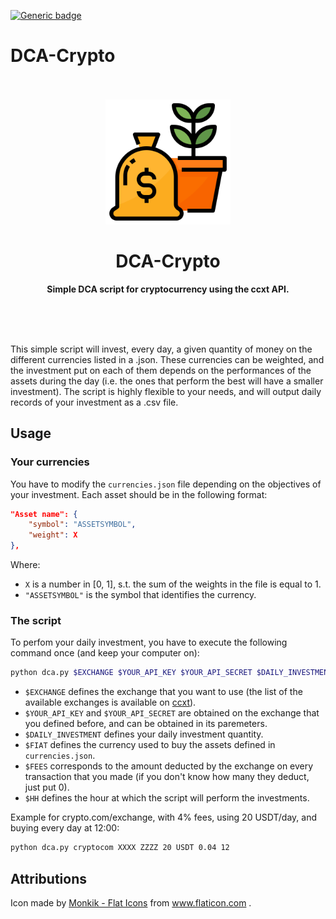 [![Generic badge](https://img.shields.io/badge/license-Unlicense-green.svg)](https://shields.io/)

# DCA-Crypto

<div align="center">
	<br>
	<br>
	<img src="res/icon.png" width="200" height="200">
	<h1>DCA-Crypto</h1>
	<p>
    <b>Simple DCA script for cryptocurrency using the ccxt API.</b>
	</p>
	<br>
	<br>
	<br>
</div>

This simple script will invest, every day, a given quantity of money on the 
different currencies listed in a .json. These currencies 
can be weighted, and the investment put on each of them depends
on the performances of the assets during the day (i.e. the ones that perform the
best will have a smaller investment). 
The script is highly flexible to your needs, and will output daily 
records of your investment as a .csv file.

## Usage

### Your currencies

You have to modify the `currencies.json` file depending on
the objectives of your investment.
Each asset should be in the following format:

```json
"Asset name": {
    "symbol": "ASSETSYMBOL",
    "weight": X
},
```

Where:
- `X` is a number in [0, 1], s.t. the sum of the weights
  in the file is equal to 1.
- `"ASSETSYMBOL"` is the symbol that identifies the currency.


### The script

To perfom your daily investment, you have to execute the following
command once (and keep your computer on):

```bash
python dca.py $EXCHANGE $YOUR_API_KEY $YOUR_API_SECRET $DAILY_INVESTMENT $FIAT $FEES $HH
```

- `$EXCHANGE` defines the exchange that you want to use
  (the list of the available exchanges is available on 
  [ccxt](https://github.com/ccxt/ccxt)).
- `$YOUR_API_KEY` and `$YOUR_API_SECRET` are obtained on
  the exchange that you defined before, and can be obtained
  in its paremeters. 
- `$DAILY_INVESTMENT` defines your daily investment quantity.
- `$FIAT` defines the currency used to buy the assets defined
  in `currencies.json`. 
- `$FEES` corresponds to the amount deducted by the exchange
  on every transaction that you made (if you don't know how many
  they deduct, just put 0).
- `$HH` defines the hour at which the script will perform the
  investments.

Example for crypto.com/exchange, with 4% fees, using 20 USDT/day, 
and buying every day at 12:00:

```bash
python dca.py cryptocom XXXX ZZZZ 20 USDT 0.04 12
```

## Attributions

<div>
	Icon made by 
	<a href="https://www.flaticon.com/authors/flat-icons" title="Flat Icons">Monkik - Flat Icons</a> 
	from 
	<a href="https://www.flaticon.com/" title="Flaticon">www.flaticon.com</a>
	.
</div>
